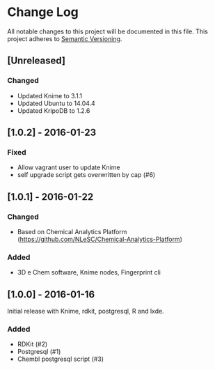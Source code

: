 # Change Log
All notable changes to this project will be documented in this file.
This project adheres to [Semantic Versioning](http://semver.org/).

## [Unreleased]

### Changed

* Updated Knime to 3.1.1
* Updated Ubuntu to 14.04.4
* Updated KripoDB to 1.2.6

## [1.0.2] - 2016-01-23

### Fixed

* Allow vagrant user to update Knime
* self upgrade script gets overwritten by cap (#6)

## [1.0.1] - 2016-01-22

### Changed

* Based on Chemical Analytics Platform (https://github.com/NLeSC/Chemical-Analytics-Platform)

### Added

* 3D e Chem software, Knime nodes, Fingerprint cli

## [1.0.0] - 2016-01-16

Initial release with Knime, rdkit, postgresql, R and lxde.

### Added

* RDKit (#2)
* Postgresql (#1)
* Chembl postgresql script (#3)
